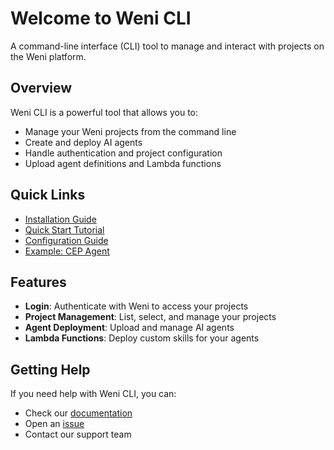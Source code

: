 # Welcome to Weni CLI

A command-line interface (CLI) tool to manage and interact with projects on the Weni platform.

## Overview

Weni CLI is a powerful tool that allows you to:

- Manage your Weni projects from the command line
- Create and deploy AI agents
- Handle authentication and project configuration
- Upload agent definitions and Lambda functions

## Quick Links

- [Installation Guide](getting-started/installation.md)
- [Quick Start Tutorial](getting-started/quickstart.md)
- [Configuration Guide](getting-started/configuration.md)
- [Example: CEP Agent](examples/cep-agent.md)

## Features

- **Login**: Authenticate with Weni to access your projects
- **Project Management**: List, select, and manage your projects
- **Agent Deployment**: Upload and manage AI agents
- **Lambda Functions**: Deploy custom skills for your agents

## Getting Help

If you need help with Weni CLI, you can:

- Check our [documentation](https://weni-ai.github.io/weni-cli/)
- Open an [issue](https://github.com/weni-ai/weni-cli/issues)
- Contact our support team
